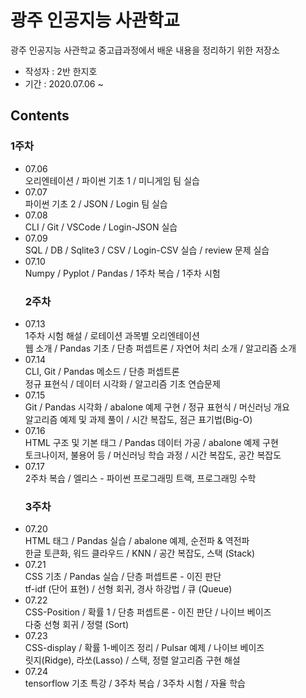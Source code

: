 # 광주 인공지능 사관학교
광주 인공지능 사관학교 중고급과정에서 배운 내용을 정리하기 위한 저장소

- 작성자 : 2반 한지호
- 기간 : 2020.07.06 ~

## Contents
### 1주차
- 07.06  
  오리엔테이션 / 파이썬 기초 1 / 미니게임 팀 실습
- 07.07  
  파이썬 기초 2 / JSON / Login 팀 실습
- 07.08  
  CLI / Git / VSCode / Login-JSON 실습
- 07.09  
  SQL / DB / Sqlite3 / CSV / Login-CSV 실습 / review 문제 실습
- 07.10  
  Numpy / Pyplot / Pandas / 1주차 복습 / 1주차 시험
  ### 2주차
- 07.13  
  1주차 시험 해설 / 로테이션 과목별 오리엔테이션  
  웹 소개 / Pandas 기초 / 단층 퍼셉트론 / 자연어 처리 소개 / 알고리즘 소개
- 07.14  
  CLI, Git / Pandas 메소드 / 단층 퍼셉트론  
  정규 표현식 / 데이터 시각화 / 알고리즘 기초 연습문제
- 07.15  
  Git / Pandas 시각화 / abalone 예제 구현 / 정규 표현식 / 머신러닝 개요  
  알고리즘 예제 및 과제 풀이 / 시간 복잡도, 점근 표기법(Big-O)
- 07.16  
  HTML 구조 및 기본 태그 / Pandas 데이터 가공 / abalone 예제 구현  
  토크나이저, 불용어 등 / 머신러닝 학습 과정 / 시간 복잡도, 공간 복잡도
- 07.17  
  2주차 복습 / 엘리스 - 파이썬 프로그래밍 트랙, 프로그래밍 수학
  ### 3주차
- 07.20  
  HTML 태그 / Pandas 실습 / abalone 예제, 순전파 & 역전파  
  한글 토큰화, 워드 클라우드 / KNN / 공간 복잡도, 스택 (Stack)
- 07.21  
  CSS 기초 / Pandas 실습 / 단층 퍼셉트론 - 이진 판단  
  tf-idf (단어 표현) / 선형 회귀, 경사 하강법 / 큐 (Queue)
- 07.22  
  CSS-Position / 확률 1 / 단층 퍼셉트론 - 이진 판단 / 나이브 베이즈  
  다중 선형 회귀 / 정렬 (Sort)
- 07.23  
  CSS-display / 확률 1-베이즈 정리 / Pulsar 예제 / 나이브 베이즈  
  릿지(Ridge), 라쏘(Lasso) / 스택, 정렬 알고리즘 구현 해설
- 07.24  
  tensorflow 기초 특강 / 3주차 복습 / 3주차 시험 / 자율 학습